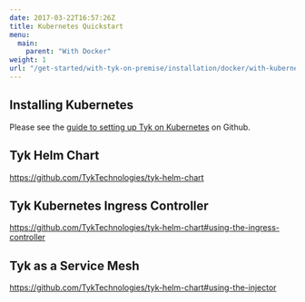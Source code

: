 ```yaml
---
date: 2017-03-22T16:57:26Z
title: Kubernetes Quickstart
menu:
  main:
    parent: "With Docker"
weight: 1
url: "/get-started/with-tyk-on-premise/installation/docker/with-kubernetes"
---
```


## Installing Kubernetes

Please see the [guide to setting up Tyk on Kubernetes](https://github.com/TykTechnologies/tyk-kubernetes) on Github.

## Tyk Helm Chart

https://github.com/TykTechnologies/tyk-helm-chart

## Tyk Kubernetes Ingress Controller

https://github.com/TykTechnologies/tyk-helm-chart#using-the-ingress-controller

## Tyk as a Service Mesh

https://github.com/TykTechnologies/tyk-helm-chart#using-the-injector


